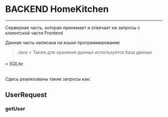 # BACKEND HomeKitchen

---

Серверная часть, которая принемает и отвечает на запросы с клиентской части Frontend
  
   Данная часть написана на языке программирование 
   > Java <
   Также для хранения данных используется база данных 
   ###### > SQLite
  
  Сдесь реализованы такие запросы как:
  
  ## UserRequest
  
  ### getUser

